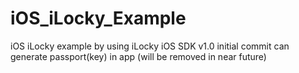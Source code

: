 # iOS_iLocky_Example
iOS iLocky example by using iLocky iOS SDK
v1.0
initial commit
can generate passport(key) in app (will be removed in near future)
